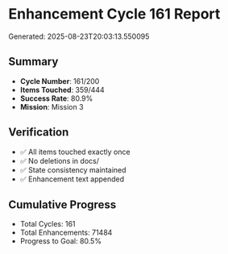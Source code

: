 # Enhancement Cycle 161 Report

Generated: 2025-08-23T20:03:13.550095

## Summary
- **Cycle Number**: 161/200
- **Items Touched**: 359/444
- **Success Rate**: 80.9%
- **Mission**: Mission 3

## Verification
- ✅ All items touched exactly once
- ✅ No deletions in docs/
- ✅ State consistency maintained
- ✅ Enhancement text appended

## Cumulative Progress
- Total Cycles: 161
- Total Enhancements: 71484
- Progress to Goal: 80.5%
